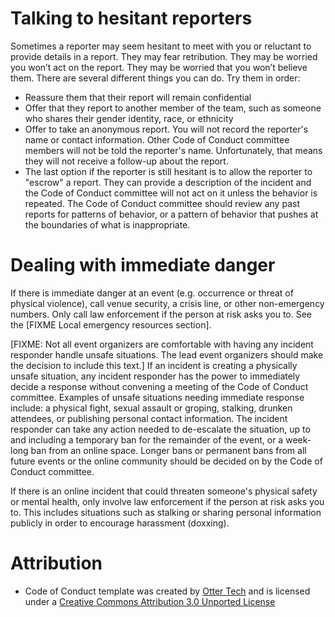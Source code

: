 # Talking to hesitant reporters

Sometimes a reporter may seem hesitant to meet with you or reluctant to provide details in a report. They may fear retribution. They may be worried you won’t act on the report. They may be worried that you won’t believe them. There are several different things you can do. Try them in order:

 * Reassure them that their report will remain confidential
 * Offer that they report to another member of the team, such as someone who shares their gender identity, race, or ethnicity
 * Offer to take an anonymous report. You will not record the reporter's name or contact information. Other Code of Conduct committee members will not be told the reporter's name. Unfortunately, that means they will not receive a follow-up about the report.
 * The last option if the reporter is still hesitant is to allow the reporter to "escrow" a report. They can provide a description of the incident and the Code of Conduct committee will not act on it unless the behavior is repeated. The Code of Conduct committee should review any past reports for patterns of behavior, or a pattern of behavior that pushes at the boundaries of what is inappropriate.

# Dealing with immediate danger

If there is immediate danger at an event (e.g. occurrence or threat of physical violence), call venue security, a crisis line, or other non-emergency numbers. Only call law enforcement if the person at risk asks you to. See the [FIXME Local emergency resources section].

[FIXME: Not all event organizers are comfortable with having any incident responder handle unsafe situations. The lead event organizers should make the decision to include this text.]
If an incident is creating a physically unsafe situation, any incident responder has the power to immediately decide a response without convening a meeting of the Code of Conduct committee. Examples of unsafe situations needing immediate response include: a physical fight, sexual assault or groping, stalking, drunken attendees, or publishing personal contact information. The incident responder can take any action needed to de-escalate the situation, up to and including a temporary ban for the remainder of the event, or a week-long ban from an online space. Longer bans or permanent bans from all future events or the online community should be decided on by the Code of Conduct committee.

If there is an online incident that could threaten someone's physical safety or mental health, only involve law enforcement if the person at risk asks you to. This includes situations such as stalking or sharing personal information publicly in order to encourage harassment (doxxing).

# Attribution

* Code of Conduct template was created by [Otter Tech](https://otter.technology/code-of-conduct-training) and is licensed under a [Creative Commons Attribution 3.0 Unported License](http://creativecommons.org/licenses/by/3.0/)
